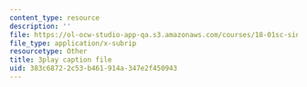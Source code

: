 ```yaml
---
content_type: resource
description: ''
file: https://ol-ocw-studio-app-qa.s3.amazonaws.com/courses/18-01sc-single-variable-calculus-fall-2010/383c68722c53b461914a347e2f450943_rfx1x-2dwSI.srt
file_type: application/x-subrip
resourcetype: Other
title: 3play caption file
uid: 383c6872-2c53-b461-914a-347e2f450943
---
```

